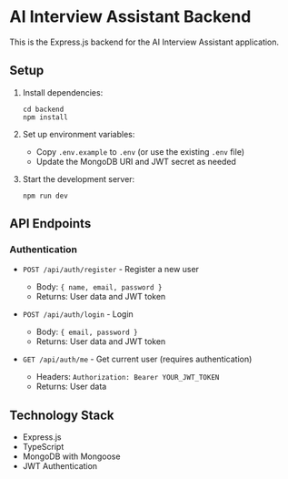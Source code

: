 # AI Interview Assistant Backend

This is the Express.js backend for the AI Interview Assistant application.

## Setup

1. Install dependencies:

   ```
   cd backend
   npm install
   ```

2. Set up environment variables:

   - Copy `.env.example` to `.env` (or use the existing `.env` file)
   - Update the MongoDB URI and JWT secret as needed

3. Start the development server:
   ```
   npm run dev
   ```

## API Endpoints

### Authentication

- `POST /api/auth/register` - Register a new user

  - Body: `{ name, email, password }`
  - Returns: User data and JWT token

- `POST /api/auth/login` - Login

  - Body: `{ email, password }`
  - Returns: User data and JWT token

- `GET /api/auth/me` - Get current user (requires authentication)
  - Headers: `Authorization: Bearer YOUR_JWT_TOKEN`
  - Returns: User data

## Technology Stack

- Express.js
- TypeScript
- MongoDB with Mongoose
- JWT Authentication
